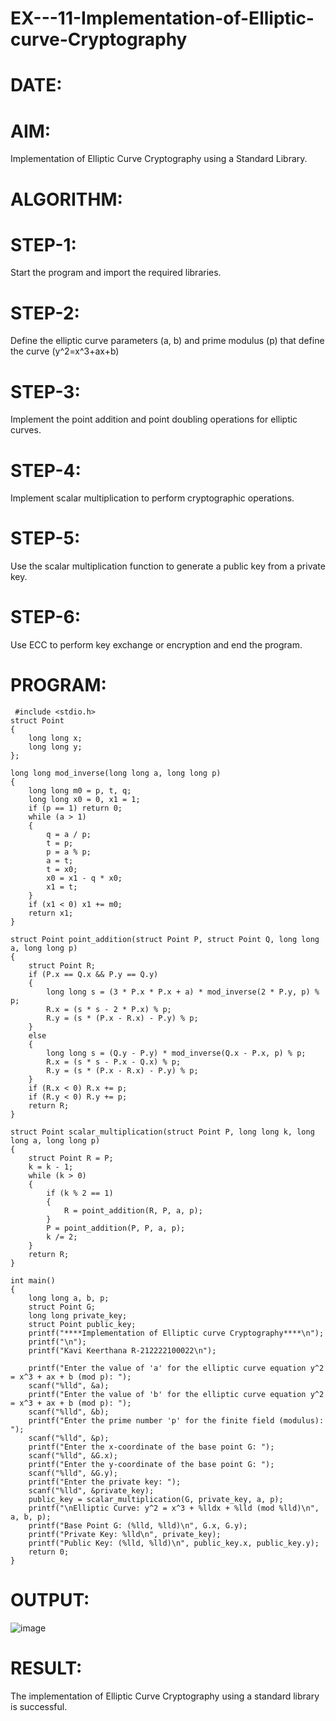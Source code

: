 # EX---11-Implementation-of-Elliptic-curve-Cryptography
# DATE:
# AIM:
Implementation of Elliptic Curve Cryptography using a Standard Library.

# ALGORITHM:
# STEP-1:
Start the program and import the required libraries.

# STEP-2:
Define the elliptic curve parameters (a, b) and prime modulus (p) that define the curve (y^2=x^3+ax+b)

# STEP-3:
Implement the point addition and point doubling operations for elliptic curves.

# STEP-4:
Implement scalar multiplication to perform cryptographic operations.

# STEP-5:
Use the scalar multiplication function to generate a public key from a private key.

# STEP-6:
Use ECC to perform key exchange or encryption and end the program.

# PROGRAM:
```
 #include <stdio.h>
struct Point 
{
    long long x;
    long long y;
};

long long mod_inverse(long long a, long long p) 
{
    long long m0 = p, t, q;
    long long x0 = 0, x1 = 1;
    if (p == 1) return 0;
    while (a > 1) 
    {
        q = a / p;
        t = p;
        p = a % p;
        a = t;
        t = x0;
        x0 = x1 - q * x0;
        x1 = t;
    }
    if (x1 < 0) x1 += m0;
    return x1;
}

struct Point point_addition(struct Point P, struct Point Q, long long a, long long p)
{
    struct Point R;
    if (P.x == Q.x && P.y == Q.y) 
    {
        long long s = (3 * P.x * P.x + a) * mod_inverse(2 * P.y, p) % p;
        R.x = (s * s - 2 * P.x) % p;
        R.y = (s * (P.x - R.x) - P.y) % p;
    } 
    else 
    {
        long long s = (Q.y - P.y) * mod_inverse(Q.x - P.x, p) % p;
        R.x = (s * s - P.x - Q.x) % p;
        R.y = (s * (P.x - R.x) - P.y) % p;
    }
    if (R.x < 0) R.x += p;
    if (R.y < 0) R.y += p;
    return R;
}

struct Point scalar_multiplication(struct Point P, long long k, long long a, long long p) 
{
    struct Point R = P;
    k = k - 1; 
    while (k > 0)
    {
        if (k % 2 == 1) 
        {
            R = point_addition(R, P, a, p);
        }
        P = point_addition(P, P, a, p);
        k /= 2;
    }
    return R;
}

int main() 
{
    long long a, b, p;  
    struct Point G;     
    long long private_key;
    struct Point public_key;
    printf("****Implementation of Elliptic curve Cryptography****\n");
    printf("\n");
    printf("Kavi Keerthana R-212222100022\n");
    
    printf("Enter the value of 'a' for the elliptic curve equation y^2 = x^3 + ax + b (mod p): ");
    scanf("%lld", &a);
    printf("Enter the value of 'b' for the elliptic curve equation y^2 = x^3 + ax + b (mod p): ");
    scanf("%lld", &b);
    printf("Enter the prime number 'p' for the finite field (modulus): ");
    scanf("%lld", &p);
    printf("Enter the x-coordinate of the base point G: ");
    scanf("%lld", &G.x);
    printf("Enter the y-coordinate of the base point G: ");
    scanf("%lld", &G.y);
    printf("Enter the private key: ");
    scanf("%lld", &private_key);
    public_key = scalar_multiplication(G, private_key, a, p);
    printf("\nElliptic Curve: y^2 = x^3 + %lldx + %lld (mod %lld)\n", a, b, p);
    printf("Base Point G: (%lld, %lld)\n", G.x, G.y);
    printf("Private Key: %lld\n", private_key);
    printf("Public Key: (%lld, %lld)\n", public_key.x, public_key.y);
    return 0;
}
```    

# OUTPUT:
![image](https://github.com/user-attachments/assets/4075aa05-1fb4-485c-9fb5-1d946ff27c79)


# RESULT:
The implementation of Elliptic Curve Cryptography using a standard library is successful.
